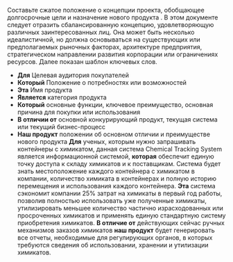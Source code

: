 Составьте сжатое положение о концепции проекта, обобщающее долгосрочные цели и назначение нового продукта . В этом документе следует отразить сбалансированную концепцию, удовлетворяющую различных заинтересованных лиц. Она может быть несколько идеалистичной, но должна основываться на существующих или предполагаемых рыночных факторах, архитектуре предприятия, стратегическом направлении развития корпорации или ограничениях ресурсов. Далее показан шаблон ключевых слов.
* **Для** Целевая аудитория покупателей
* **Который** Положение о потребностях или возможностей
* **Эта** Имя продукта 
* **Является**  категория продукта 
* **Который** основные функции, ключевое преимущество, основная причина для покупки или использования
* **В отличии от** основной конкурирующий продукт, текущая система или текущий бизнес-процесс 
* **Наш продукт** положении об основном отличии и преимуществе нового продукта 
**Для** ученых, которым нужно запрашивать контейнеры с химикатом, данная система Chemical Tracking System является информационной системой, **которая** обеспечит единую точку доступа к складу химикатов и к поставщикам. Система будет знать местоположение каждого контейнера с химикатом в компании, количество химиката в контейнерах и полную историю перемещения и использования каждого контейнера. **Эта** система сэкономит компании 25% затрат на химикаты в первый год работы, позволив полностью использовать уже полученные химикаты, утилизировать меньшее количество частично израсходованных или просроченных химикатов и применять единую стандартную систему приобретения химикатов. **В отличие от** действующих сейчас ручных механизмов заказов химикатов **наш продукт** будет генерировать все отчеты, необходимые для регулирующих органов, в которых требуются сведения об использовании, хранении и утилизации химикатов.